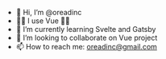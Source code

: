 - 👋 Hi, I’m @oreadinc
- 🤞🏻 I use Vue ✌🏻 
- 🌱 I’m currently learning Svelte and Gatsby
- 💞️ I’m looking to collaborate on Vue project
- 📫 How to reach me: oreadinc@gmail.com
